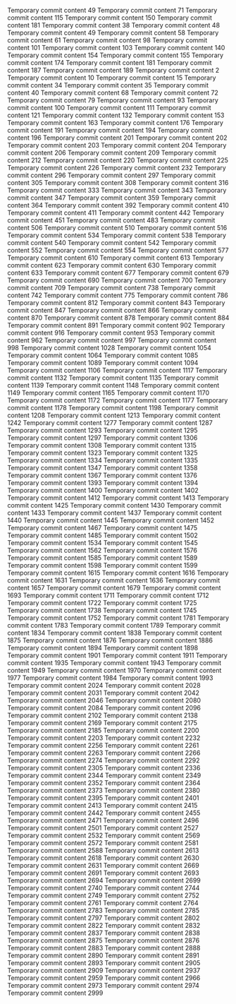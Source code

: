 Temporary commit content 49
Temporary commit content 71
Temporary commit content 115
Temporary commit content 150
Temporary commit content 181
Temporary commit content 38
Temporary commit content 48
Temporary commit content 49
Temporary commit content 58
Temporary commit content 61
Temporary commit content 98
Temporary commit content 101
Temporary commit content 103
Temporary commit content 140
Temporary commit content 154
Temporary commit content 155
Temporary commit content 174
Temporary commit content 181
Temporary commit content 187
Temporary commit content 189
Temporary commit content 2
Temporary commit content 10
Temporary commit content 15
Temporary commit content 34
Temporary commit content 35
Temporary commit content 40
Temporary commit content 68
Temporary commit content 72
Temporary commit content 79
Temporary commit content 93
Temporary commit content 100
Temporary commit content 111
Temporary commit content 121
Temporary commit content 132
Temporary commit content 153
Temporary commit content 163
Temporary commit content 176
Temporary commit content 191
Temporary commit content 194
Temporary commit content 196
Temporary commit content 201
Temporary commit content 202
Temporary commit content 203
Temporary commit content 204
Temporary commit content 206
Temporary commit content 209
Temporary commit content 212
Temporary commit content 220
Temporary commit content 225
Temporary commit content 226
Temporary commit content 232
Temporary commit content 296
Temporary commit content 297
Temporary commit content 305
Temporary commit content 308
Temporary commit content 316
Temporary commit content 333
Temporary commit content 343
Temporary commit content 347
Temporary commit content 359
Temporary commit content 364
Temporary commit content 392
Temporary commit content 410
Temporary commit content 411
Temporary commit content 442
Temporary commit content 451
Temporary commit content 483
Temporary commit content 506
Temporary commit content 510
Temporary commit content 516
Temporary commit content 534
Temporary commit content 538
Temporary commit content 540
Temporary commit content 542
Temporary commit content 552
Temporary commit content 554
Temporary commit content 577
Temporary commit content 610
Temporary commit content 613
Temporary commit content 623
Temporary commit content 630
Temporary commit content 633
Temporary commit content 677
Temporary commit content 679
Temporary commit content 690
Temporary commit content 700
Temporary commit content 709
Temporary commit content 738
Temporary commit content 742
Temporary commit content 775
Temporary commit content 786
Temporary commit content 812
Temporary commit content 843
Temporary commit content 847
Temporary commit content 866
Temporary commit content 870
Temporary commit content 878
Temporary commit content 884
Temporary commit content 891
Temporary commit content 902
Temporary commit content 916
Temporary commit content 953
Temporary commit content 962
Temporary commit content 997
Temporary commit content 998
Temporary commit content 1028
Temporary commit content 1054
Temporary commit content 1064
Temporary commit content 1085
Temporary commit content 1089
Temporary commit content 1094
Temporary commit content 1106
Temporary commit content 1117
Temporary commit content 1132
Temporary commit content 1135
Temporary commit content 1139
Temporary commit content 1148
Temporary commit content 1149
Temporary commit content 1165
Temporary commit content 1170
Temporary commit content 1172
Temporary commit content 1177
Temporary commit content 1178
Temporary commit content 1198
Temporary commit content 1208
Temporary commit content 1213
Temporary commit content 1242
Temporary commit content 1277
Temporary commit content 1287
Temporary commit content 1293
Temporary commit content 1295
Temporary commit content 1297
Temporary commit content 1306
Temporary commit content 1308
Temporary commit content 1315
Temporary commit content 1323
Temporary commit content 1325
Temporary commit content 1334
Temporary commit content 1335
Temporary commit content 1347
Temporary commit content 1358
Temporary commit content 1367
Temporary commit content 1376
Temporary commit content 1393
Temporary commit content 1394
Temporary commit content 1400
Temporary commit content 1402
Temporary commit content 1412
Temporary commit content 1413
Temporary commit content 1425
Temporary commit content 1430
Temporary commit content 1433
Temporary commit content 1437
Temporary commit content 1440
Temporary commit content 1445
Temporary commit content 1452
Temporary commit content 1467
Temporary commit content 1475
Temporary commit content 1485
Temporary commit content 1502
Temporary commit content 1534
Temporary commit content 1545
Temporary commit content 1562
Temporary commit content 1576
Temporary commit content 1585
Temporary commit content 1589
Temporary commit content 1598
Temporary commit content 1599
Temporary commit content 1615
Temporary commit content 1616
Temporary commit content 1631
Temporary commit content 1636
Temporary commit content 1657
Temporary commit content 1679
Temporary commit content 1693
Temporary commit content 1711
Temporary commit content 1712
Temporary commit content 1722
Temporary commit content 1725
Temporary commit content 1738
Temporary commit content 1745
Temporary commit content 1752
Temporary commit content 1781
Temporary commit content 1783
Temporary commit content 1789
Temporary commit content 1834
Temporary commit content 1838
Temporary commit content 1875
Temporary commit content 1876
Temporary commit content 1886
Temporary commit content 1894
Temporary commit content 1898
Temporary commit content 1901
Temporary commit content 1911
Temporary commit content 1935
Temporary commit content 1943
Temporary commit content 1949
Temporary commit content 1970
Temporary commit content 1977
Temporary commit content 1984
Temporary commit content 1993
Temporary commit content 2024
Temporary commit content 2028
Temporary commit content 2031
Temporary commit content 2042
Temporary commit content 2046
Temporary commit content 2080
Temporary commit content 2084
Temporary commit content 2096
Temporary commit content 2102
Temporary commit content 2138
Temporary commit content 2169
Temporary commit content 2175
Temporary commit content 2185
Temporary commit content 2200
Temporary commit content 2203
Temporary commit content 2232
Temporary commit content 2256
Temporary commit content 2261
Temporary commit content 2263
Temporary commit content 2266
Temporary commit content 2274
Temporary commit content 2292
Temporary commit content 2305
Temporary commit content 2336
Temporary commit content 2344
Temporary commit content 2349
Temporary commit content 2352
Temporary commit content 2364
Temporary commit content 2373
Temporary commit content 2380
Temporary commit content 2395
Temporary commit content 2401
Temporary commit content 2413
Temporary commit content 2415
Temporary commit content 2442
Temporary commit content 2455
Temporary commit content 2471
Temporary commit content 2496
Temporary commit content 2501
Temporary commit content 2527
Temporary commit content 2532
Temporary commit content 2569
Temporary commit content 2572
Temporary commit content 2581
Temporary commit content 2588
Temporary commit content 2613
Temporary commit content 2618
Temporary commit content 2630
Temporary commit content 2631
Temporary commit content 2669
Temporary commit content 2691
Temporary commit content 2693
Temporary commit content 2694
Temporary commit content 2699
Temporary commit content 2740
Temporary commit content 2744
Temporary commit content 2749
Temporary commit content 2752
Temporary commit content 2761
Temporary commit content 2764
Temporary commit content 2783
Temporary commit content 2785
Temporary commit content 2797
Temporary commit content 2802
Temporary commit content 2822
Temporary commit content 2832
Temporary commit content 2837
Temporary commit content 2838
Temporary commit content 2875
Temporary commit content 2876
Temporary commit content 2883
Temporary commit content 2888
Temporary commit content 2890
Temporary commit content 2891
Temporary commit content 2893
Temporary commit content 2905
Temporary commit content 2909
Temporary commit content 2937
Temporary commit content 2959
Temporary commit content 2966
Temporary commit content 2973
Temporary commit content 2974
Temporary commit content 2999
